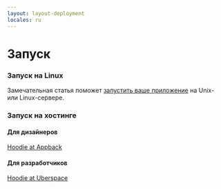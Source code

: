 ```yaml
---
layout: layout-deployment
locales: ru
---
```


# Запуск

### Запуск на Linux
Замечательная статья поможет <a href="../deployment/linux.html">запустить ваше приложение</a> на Unix- или Linux-сервере.

### Запуск на хостинге
#### Для дизайнеров
<a href="https://appback.com/">Hoodie at Appback</a>

#### Для разработчиков
<a href="https://wiki.uberspace.de/cool:hoodie">Hoodie at Uberspace</a>
